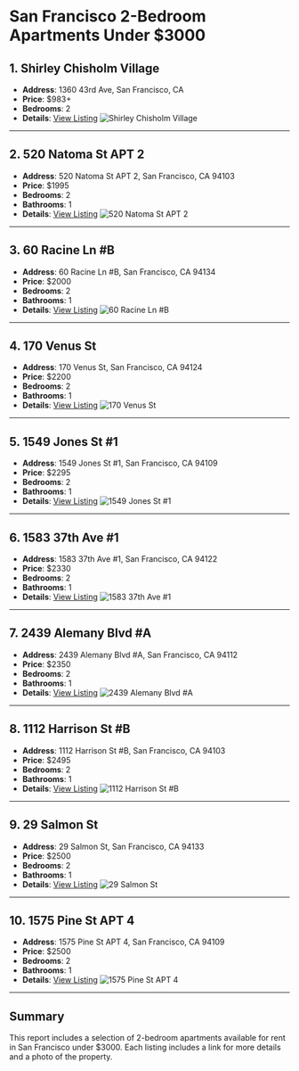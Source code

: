 # San Francisco 2-Bedroom Apartments Under $3000

## 1. Shirley Chisholm Village
- **Address**: 1360 43rd Ave, San Francisco, CA
- **Price**: $983+
- **Bedrooms**: 2
- **Details**: [View Listing](https://www.zillow.com/apartments/san-francisco-ca-shirley-chisholm-village-9NLPhr/)
![Shirley Chisholm Village](https://photos.zillowstatic.com/fp/9b241f95523b2253311ddd8c47f07d4a-p_e.jpg)

---

## 2. 520 Natoma St APT 2
- **Address**: 520 Natoma St APT 2, San Francisco, CA 94103
- **Price**: $1995
- **Bedrooms**: 2
- **Bathrooms**: 1
- **Details**: [View Listing](https://www.zillow.com/homedetails/520-Natoma-St-APT-2-San-Francisco-CA-94103/2106116840_zpid/)
![520 Natoma St APT 2](https://photos.zillowstatic.com/fp/ffb54f3b62f2e3bf2fc3f782b79533c0-p_e.jpg)

---

## 3. 60 Racine Ln #B
- **Address**: 60 Racine Ln #B, San Francisco, CA 94134
- **Price**: $2000
- **Bedrooms**: 2
- **Bathrooms**: 1
- **Details**: [View Listing](https://www.zillow.com/homedetails/60-Racine-Ln-B-San-Francisco-CA-94134/2059275630_zpid/)
![60 Racine Ln #B](https://photos.zillowstatic.com/fp/1d3a257da25f97cea2040ce69064be8f-p_e.jpg)

---

## 4. 170 Venus St
- **Address**: 170 Venus St, San Francisco, CA 94124
- **Price**: $2200
- **Bedrooms**: 2
- **Bathrooms**: 1
- **Details**: [View Listing](https://www.zillow.com/homedetails/170-Venus-St-San-Francisco-CA-94124/15158713_zpid/)
![170 Venus St](https://photos.zillowstatic.com/fp/2d4bbdc59a419d9edf2076ebb86acb78-p_e.jpg)

---

## 5. 1549 Jones St #1
- **Address**: 1549 Jones St #1, San Francisco, CA 94109
- **Price**: $2295
- **Bedrooms**: 2
- **Bathrooms**: 1
- **Details**: [View Listing](https://www.zillow.com/homedetails/1549-Jones-St-1-San-Francisco-CA-94109/2078333943_zpid/)
![1549 Jones St #1](https://photos.zillowstatic.com/fp/47a3b1afbf9f6d966e269f6a47f41971-p_e.jpg)

---

## 6. 1583 37th Ave #1
- **Address**: 1583 37th Ave #1, San Francisco, CA 94122
- **Price**: $2330
- **Bedrooms**: 2
- **Bathrooms**: 1
- **Details**: [View Listing](https://www.zillow.com/homedetails/1583-37th-Ave-1-San-Francisco-CA-94122/2057461950_zpid/)
![1583 37th Ave #1](https://photos.zillowstatic.com/fp/84e32b834fcc2b345c1f01bd0b1adf88-p_e.jpg)

---

## 7. 2439 Alemany Blvd #A
- **Address**: 2439 Alemany Blvd #A, San Francisco, CA 94112
- **Price**: $2350
- **Bedrooms**: 2
- **Bathrooms**: 1
- **Details**: [View Listing](https://www.zillow.com/homedetails/2439-Alemany-Blvd-A-San-Francisco-CA-94112/440035159_zpid/)
![2439 Alemany Blvd #A](https://photos.zillowstatic.com/fp/a4d2edd45f85cfb95cdf35a7dd7d8df3-p_e.jpg)

---

## 8. 1112 Harrison St #B
- **Address**: 1112 Harrison St #B, San Francisco, CA 94103
- **Price**: $2495
- **Bedrooms**: 2
- **Bathrooms**: 1
- **Details**: [View Listing](https://www.zillow.com/homedetails/1112-Harrison-St-B-San-Francisco-CA-94103/2070584800_zpid/)
![1112 Harrison St #B](https://photos.zillowstatic.com/fp/bff73a79d8fee637e94ba3a33396610f-p_e.jpg)

---

## 9. 29 Salmon St
- **Address**: 29 Salmon St, San Francisco, CA 94133
- **Price**: $2500
- **Bedrooms**: 2
- **Bathrooms**: 1
- **Details**: [View Listing](https://www.zillow.com/homedetails/29-Salmon-St-San-Francisco-CA-94133/2078450155_zpid/)
![29 Salmon St](https://photos.zillowstatic.com/fp/f06de16b7b1622a4c7f84beadc9f53f4-p_e.jpg)

---

## 10. 1575 Pine St APT 4
- **Address**: 1575 Pine St APT 4, San Francisco, CA 94109
- **Price**: $2500
- **Bedrooms**: 2
- **Bathrooms**: 1
- **Details**: [View Listing](https://www.zillow.com/homedetails/1575-Pine-St-APT-4-San-Francisco-CA-94109/2056095706_zpid/)
![1575 Pine St APT 4](https://photos.zillowstatic.com/fp/2823a21c217cc5ced696d2eb0caf7938-p_e.jpg)

---

## Summary
This report includes a selection of 2-bedroom apartments available for rent in San Francisco under $3000. Each listing includes a link for more details and a photo of the property.
